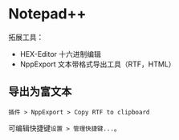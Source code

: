 # Notepad++

拓展工具：

- HEX-Editor 十六进制编辑
- NppExport 文本带格式导出工具（RTF，HTML）

## 导出为富文本

`插件 > NppExport > Copy RTF to clipboard`

可编辑快捷键`设置 > 管理快捷键...`。
